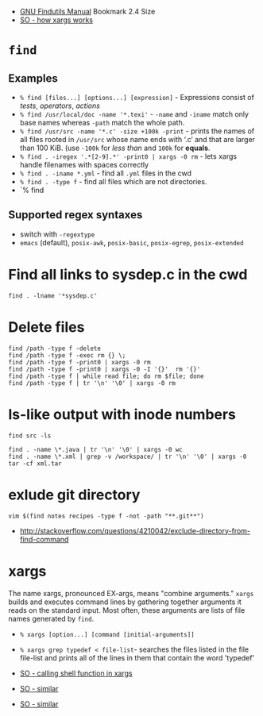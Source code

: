 - [GNU Findutils Manual](http://www.gnu.org/software/findutils/manual/html_mono/find.html) Bookmark 2.4 Size
- [SO - how xargs works](http://stackoverflow.com/questions/199266/make-xargs-execute-the-command-once-for-each-line-of-input/28806991#28806991)

# `find`

## Examples
- `% find [files...] [options...] [expression]` - Expressions consist of *tests*, *operators*, *actions* 
- `% find /usr/local/doc -name '*.texi'` - `-name` and `-iname` match only base names whereas `-path` match the whole path.
- `% find /usr/src -name '*.c' -size +100k -print` - prints the names of all files rooted in `/usr/src` whose name ends with ‘.c’ and that are larger than 100 KiB. (use `-100k` for *less than* and `100k` for **equals**.
- `% find . -iregex '.*[2-9].*' -print0 | xargs -0 rm` - lets xargs handle filenames with spaces correctly
- `% find . -iname *.yml` - find all `.yml` files in the cwd
- `% find . -type f` - find all files which are not directories.
- `% find

## Supported regex syntaxes
- switch with `-regextype`
- `emacs` (default), `posix-awk`, `posix-basic`, `posix-egrep`, `posix-extended`

# Find all links to sysdep.c in the cwd
```
find . -lname '*sysdep.c'
```

# Delete files
```
find /path -type f -delete
find /path -type f -exec rm {} \;
find /path -type f -print0 | xargs -0 rm
find /path -type f -print0 | xargs -0 -I '{}'  rm '{}'
find /path -type f | while read file; do rm $file; done
find /path -type f | tr '\n' '\0' | xargs -0 rm
```

# ls-like output with inode numbers
```
find src -ls
```

```
find . -name \*.java | tr '\n' '\0' | xargs -0 wc
find . -name \*.xml | grep -v /workspace/ | tr '\n' '\0' | xargs -0 tar -cf xml.tar

```

# exlude git directory
```
vim $(find notes recipes -type f -not -path "**.git**")
```
- http://stackoverflow.com/questions/4210042/exclude-directory-from-find-command

# xargs
The name xargs, pronounced EX-args, means "combine arguments." `xargs` builds and executes command lines by gathering together arguments it reads on the standard input. Most often, these arguments are lists of file names generated by `find`.

- `% xargs [option...] [command [initial-arguments]]`
- `% xargs grep typedef < file-list`- searches the files listed in the file file-list and prints all of the lines in them that contain the word 'typedef'

- [SO - calling shell function in xargs](http://stackoverflow.com/questions/31735780/using-export-f-with-xargs-not-working?lq=1)
- [SO - similar](http://stackoverflow.com/questions/11232782/using-a-user-defined-bash-function-in-xargs?lq=1)
- [SO - similar](http://stackoverflow.com/questions/11003418/calling-functions-with-xargs-within-a-bash-script)
